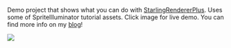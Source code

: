Demo project that shows what you can do with <a href="https://github.com/Varnius/StarlingRendererPlus">StarlingRendererPlus</a>. Uses some of SpriteIlluminator tutorial assets. Click image for live demo. You can find more info on my <a href="http//www.nekobit.eu">blog</a>!

<a href="http://www.nekobit.eu/demos/sprite-illuminator-demo/sid.html"><img src="http://www.nekobit.eu/demos/sprite-illuminator-demo/demo.png" /></a>
